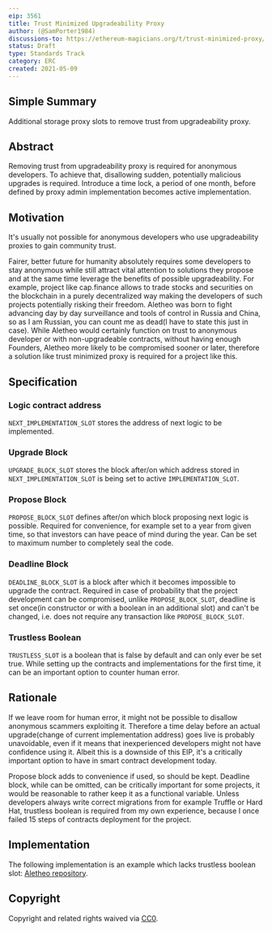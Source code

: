 ```yaml
---
eip: 3561
title: Trust Minimized Upgradeability Proxy
author: (@SamPorter1984)
discussions-to: https://ethereum-magicians.org/t/trust-minimized-proxy/5742
status: Draft
type: Standards Track
category: ERC
created: 2021-05-09
---
```


## Simple Summary
Additional storage proxy slots to remove trust from upgradeability proxy.

## Abstract
Removing trust from upgradeability proxy is required for anonymous developers. To achieve that, disallowing sudden, potentially malicious upgrades is required. Introduce a time lock, a period of one month, before defined by proxy admin implementation becomes active implementation.

## Motivation
It's usually not possible for anonymous developers who use upgradeability proxies to gain community trust.

Fairer, better future for humanity absolutely requires some developers to stay anonymous while still attract vital attention to solutions they propose and at the same time leverage the benefits of possible upgradeability. For example, project like cap.finance allows to trade stocks and securities on the blockchain in a purely decentralized way making the developers of such projects potentially risking their freedom. Aletheo was born to fight advancing day by day surveillance and tools of control in Russia and China, so as I am Russian, you can count me as dead(I have to state this just in case). While Aletheo would certainly function on trust to anonymous developer or with non-upgradeable contracts, without having enough Founders, Aletheo more likely to be compromised sooner or later, therefore a solution like trust minimized proxy is required for a project like this.

## Specification

### Logic contract address

`NEXT_IMPLEMENTATION_SLOT` stores the address of next logic to be implemented.

### Upgrade Block

`UPGRADE_BLOCK_SLOT` stores the block after/on which address stored in `NEXT_IMPLEMENTATION_SLOT` is being set to active `IMPLEMENTATION_SLOT`.

### Propose Block

`PROPOSE_BLOCK_SLOT` defines after/on which block proposing next logic is possible. Required for convenience, for example set to a year from given time, so that investors can have peace of mind during the year. Can be set to maximum number to completely seal the code.

### Deadline Block
`DEADLINE_BLOCK_SLOT` is a block after which it becomes impossible to upgrade the contract. Required in case of probability that the project development can be compromised, unlike `PROPOSE_BLOCK_SLOT`, deadline is set once(in constructor or with a boolean in an additional slot) and can't be changed, i.e. does not require any transaction like `PROPOSE_BLOCK_SLOT`.

### Trustless Boolean
`TRUSTLESS_SLOT` is a boolean that is false by default and can only ever be set true. While setting up the contracts and implementations for the first time, it can be an important option to counter human error.

## Rationale

If we leave room for human error, it might not be possible to disallow anonymous scammers exploiting it. Therefore a time delay before an actual upgrade(change of current implementation address) goes live is probably unavoidable, even if it means that inexperienced developers might not have confidence using it. Albeit this is a downside of this EIP, it's a critically important option to have in smart contract development today.

Propose block adds to convenience if used, so should be kept. Deadline block, while can be omitted, can be critically important for some projects, it would be reasonable to rather keep it as a functional variable. Unless developers always write correct migrations from for example Truffle or Hard Hat, trustless boolean is required from my own experience, because I once failed 15 steps of contracts deployment for the project.


## Implementation
The following implementation is an example which lacks trustless boolean slot: [Aletheo repository](https://github.com/SamPorter1984/Aletheo/blob/e52a19fd4f012a3ec2edadf112c9fc6b5ff843e0/contracts/TrustMinimizedProxy.sol).

## Copyright
Copyright and related rights waived via [CC0](https://creativecommons.org/publicdomain/zero/1.0/).
